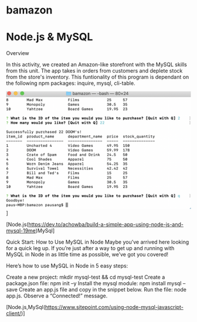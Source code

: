 # bamazon #


# Node.js & MySQL

Overview

In this activity, we created an Amazon-like storefront with the MySQL skills from this unit. The app takes in orders from customers and deplete stock from the store's inventory.  This funtionality of this program is dependant on the following npm packages: inquire, mysql, cli-table.


![slt text](bamazon.png)]

[Node.js(https://dev.to/achowba/build-a-simple-app-using-node-js-and-mysql-19me)MySql]


Quick Start: How to Use MySQL in Node
Maybe you’ve arrived here looking for a quick leg up. If you’re just after a way to get up and running with MySQL in Node in as little time as possible, we’ve got you covered!

Here’s how to use MySQL in Node in 5 easy steps:

Create a new project: mkdir mysql-test && cd mysql-test
Create a package.json file: npm init –y
Install the mysql module: npm install mysql –save
Create an app.js file and copy in the snippet below.
Run the file: node app.js. Observe a “Connected!” message.



[Node.js,MySql(https://www.sitepoint.com/using-node-mysql-javascript-client/)]
